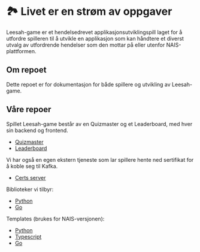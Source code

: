 # 🏞️ Livet er en strøm av oppgaver

Leesah-game er et hendelsedrevet applikasjonsutviklingspill laget for å utfordre spilleren til å utvikle en applikasjon som kan håndtere et diverst utvalg av utfordrende hendelser som den mottar på eller utenfor NAIS-plattformen.

## Om repoet

Dette repoet er for dokumentasjon for både spillere og utvikling av Leesah-game.

## Våre repoer

Spillet Leesah-game består av en Quizmaster og et Leaderboard, med hver sin backend og frontend.

- [Quizmaster](https://github.com/navikt/leesah-quizmaster/)
- [Leaderboard](https://github.com/navikt/leesah-leaderboard/)

Vi har også en egen ekstern tjeneste som lar spillere hente ned sertifikat for å koble seg til Kafka.

- [Certs server](https://github.com/navikt/leesah-game-cert-server)

Biblioteker vi tilbyr:

- [Python](https://github.com/navikt/leesah-game-python)
- [Go](https://github.com/navikt/go-leesah)

Templates (brukes for NAIS-versjonen):
- [Python](https://github.com/navikt/leesah-game-starter-python)
- [Typescript](https://github.com/navikt/leesah-game-starter-ts)
- [Go](https://github.com/navikt/leesah-game-template-go)
